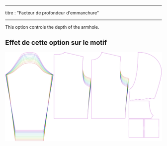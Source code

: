- - -
titre : "Facteur de profondeur d'emmanchure"
- - -

This option controls the depth of the armhole.

## Effet de cette option sur le motif

![Cette image montre l'effet de cette option en superposant plusieurs variantes qui ont une valeur différente pour cette option](huey_armholedepthfactor_sample.svg "Effet de cette option sur le modèle")
